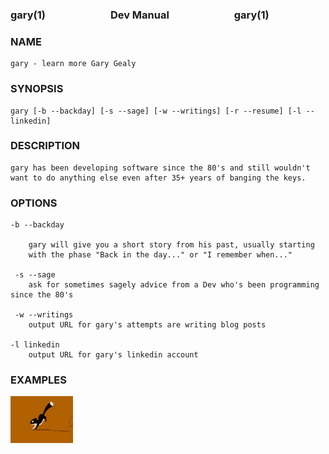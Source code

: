 ### gary(1) <img height="10" hspace="50"/>Dev Manual<img height="10" hspace="50"/> gary(1)

### NAME
    gary - learn more Gary Gealy

### SYNOPSIS
    
    gary [-b --backday] [-s --sage] [-w --writings] [-r --resume] [-l --linkedin] 

### DESCRIPTION

    gary has been developing software since the 80's and still wouldn't 
    want to do anything else even after 35+ years of banging the keys.
    
### OPTIONS

    -b --backday

        gary will give you a short story from his past, usually starting
        with the phase "Back in the day..." or "I remember when..."
     
     -s --sage
        ask for sometimes sagely advice from a Dev who's been programming since the 80's

     -w --writings
        output URL for gary's attempts are writing blog posts

    -l linkedin
        output URL for gary's linkedin account

### EXAMPLES

<img src="./assets/running-sql.gif" width="100">

<!--
**GaryGealy/GaryGealy** is a ✨ _special_ ✨ repository because its `README.md` (this file) appears on your GitHub profile.

Here are some ideas to get you started:

- 🔭 I’m currently working on ...
- 🌱 I’m currently learning ...
- 👯 I’m looking to collaborate on ...
- 🤔 I’m looking for help with ...
- 💬 Ask me about ...
- 📫 How to reach me: ...
- 😄 Pronouns: ...
- ⚡ Fun fact: ...
-->
